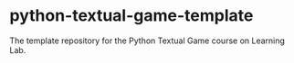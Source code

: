 # python-textual-game-template
The template repository for the Python Textual Game course on Learning Lab.

